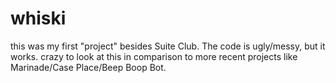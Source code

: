 # whiski
this was my first "project" besides Suite Club. The code is ugly/messy, but it works. crazy to look at this in comparison to more recent projects like Marinade/Case Place/Beep Boop Bot.
